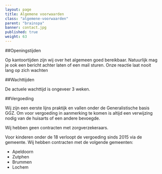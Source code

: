 ```yaml
---
layout: page
title: Algemene voorwaarden
class: "algemene-voorwaarden"
parent: "brainspa"
banner: contact.jpg
published: true
weight: 63
---
```



##Openingstijden

Op kantoortijden zijn wij over het algemeen goed bereikbaar. Natuurlijk mag je ook een bericht achter laten of een mail sturen. Onze reactie laat nooit lang op zich wachten

##Wachttijden

De actuele wachttijd is ongeveer 3 weken.

##Vergoeding

Wij zijn een eerste lijns praktijk en vallen onder de Generalistische basis GGZ. Om voor vergoeding in aanmerking te komen is altijd een verwijzing nodig van de huisarts of een andere bevoegde.

Wij hebben geen contracten met zorgverzekeraars.

Voor kinderen onder de 18 verloopt de vergoeding sinds 2015 via de gemeente. Wij hebben contracten met de volgende gemeenten:

* Apeldoorn 
* Zutphen
* Brummen
* Lochem
